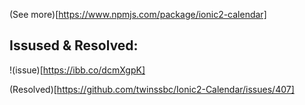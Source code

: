 (See more)[https://www.npmjs.com/package/ionic2-calendar]



## Issused & Resolved:

   !(issue)[https://ibb.co/dcmXgpK]

(Resolved)[https://github.com/twinssbc/Ionic2-Calendar/issues/407]
